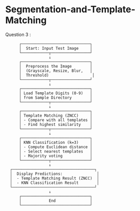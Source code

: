# Segmentation-and-Template-Matching



Question 3 : 

          ┌──────────────────────────────┐
          │  Start: Input Test Image     │
          └────────────┬─────────────────┘
                       ↓
          ┌──────────────────────────────┐
          │  Preprocess the Image        │
          │  (Grayscale, Resize, Blur,   │
          │  Threshold)                   │
          └────────────┬─────────────────┘
                       ↓
          ┌──────────────────────────────┐
          │ Load Template Digits (0-9)   │
          │ from Sample Directory        │
          └────────────┬─────────────────┘
                       ↓
          ┌──────────────────────────────┐
          │ Template Matching (ZNCC)     │
          │ - Compare with all templates │
          │ - Find highest similarity    │
          └────────────┬─────────────────┘
                       ↓
          ┌──────────────────────────────┐
          │ KNN Classification (k=3)     │
          │ - Compute Euclidean distance │
          │ - Select nearest templates   │
          │ - Majority voting            │
          └────────────┬─────────────────┘
                       ↓
      ┌────────────────────────────────────┐
      │  Display Predictions:               │
      │  - Template Matching Result (ZNCC)  │
      │  - KNN Classification Result        │
      └────────────────────────────────────┘
                       ↓
          ┌──────────────────────────────┐
          │            End               │
          └──────────────────────────────┘
